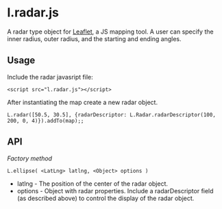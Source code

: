 # l.radar.js

A radar type object for [Leaflet](http://leafletjs.com), a JS mapping tool.  A user can specify the inner radius, outer radius, and the starting and ending angles.

## Usage

Include the radar javasript file:

    <script src="l.radar.js"></script>

After instantiating the map create a new radar object.

    L.radar([50.5, 30.5], {radarDescriptor: L.Radar.radarDescriptor(100, 200, 0, 4)}).addTo(map);;

## API

*Factory method*

    L.ellipse( <LatLng> latlng, <Object> options )

 * latlng  - The position of the center of the radar object.
 * options - Object with radar properties.  Include a radarDescriptor field (as described above) to control the display of the radar object.
